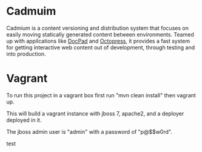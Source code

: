 Cadmuim
=======

Cadmium is a content versioning and distribution system that focuses on easily moving statically generated content
between environments.  Teamed up with appilcations like [DocPad](https://github.com/bevry/docpad) and 
[Octopress](http://octopress.org/), it provides a fast system for getting interactive web content out of development,
through testing and into production.

Vagrant
=======

To run this project in a vagrant box first run "mvn clean install" then vagrant up.

This will build a vagrant instance with jboss 7, apache2, and a deployer deployed in it.

The jboss admin user is "admin" with a password of "p@$$w0rd".

test


